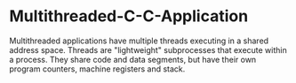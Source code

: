 # Multithreaded-C-C-Application
Multithreaded applications have multiple threads executing in a shared address space. Threads are "lightweight" subprocesses that execute within a process. They share code and data segments, but have their own program counters, machine registers and stack.
